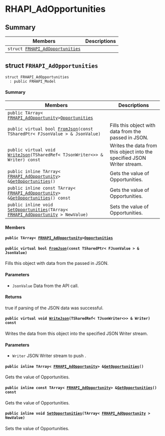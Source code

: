 # RHAPI_AdOpportunities <a id="group__RHAPI__AdOpportunities"></a>

## Summary

 Members                        | Descriptions                                
--------------------------------|---------------------------------------------
`struct `[`FRHAPI_AdOpportunities`](#structFRHAPI__AdOpportunities) | 

## struct `FRHAPI_AdOpportunities` <a id="structFRHAPI__AdOpportunities"></a>

```
struct FRHAPI_AdOpportunities
  : public FRHAPI_Model
```

#### Summary

 Members                        | Descriptions                                
--------------------------------|---------------------------------------------
`public TArray< `[`FRHAPI_AdOpportunity`](RHAPI_AdOpportunity.md#structFRHAPI__AdOpportunity)` > `[`Opportunities`](#structFRHAPI__AdOpportunities_1a505bce5e1973467c1d137f8640724ae0) | 
`public virtual bool `[`FromJson`](#structFRHAPI__AdOpportunities_1aacb6660cbf98575505612b2f724b9553)`(const TSharedPtr< FJsonValue > & JsonValue)` | Fills this object with data from the passed in JSON.
`public virtual void `[`WriteJson`](#structFRHAPI__AdOpportunities_1a479bc71e04d3d38ba4dab5c3fa76870c)`(TSharedRef< TJsonWriter<>> & Writer) const` | Writes the data from this object into the specified JSON Writer stream.
`public inline TArray< `[`FRHAPI_AdOpportunity`](RHAPI_AdOpportunity.md#structFRHAPI__AdOpportunity)` > & `[`GetOpportunities`](#structFRHAPI__AdOpportunities_1a9bb1906e1cc793af43de22cc852c2a78)`()` | Gets the value of Opportunities.
`public inline const TArray< `[`FRHAPI_AdOpportunity`](RHAPI_AdOpportunity.md#structFRHAPI__AdOpportunity)` > & `[`GetOpportunities`](#structFRHAPI__AdOpportunities_1a9b93de1d671c38962e90f1963dc67272)`() const` | Gets the value of Opportunities.
`public inline void `[`SetOpportunities`](#structFRHAPI__AdOpportunities_1af4812eab7243e147bd720ae6d2eca341)`(TArray< `[`FRHAPI_AdOpportunity`](RHAPI_AdOpportunity.md#structFRHAPI__AdOpportunity)` > NewValue)` | Sets the value of Opportunities.

#### Members

#### `public TArray< `[`FRHAPI_AdOpportunity`](RHAPI_AdOpportunity.md#structFRHAPI__AdOpportunity)` > `[`Opportunities`](#structFRHAPI__AdOpportunities_1a505bce5e1973467c1d137f8640724ae0) <a id="structFRHAPI__AdOpportunities_1a505bce5e1973467c1d137f8640724ae0"></a>

#### `public virtual bool `[`FromJson`](#structFRHAPI__AdOpportunities_1aacb6660cbf98575505612b2f724b9553)`(const TSharedPtr< FJsonValue > & JsonValue)` <a id="structFRHAPI__AdOpportunities_1aacb6660cbf98575505612b2f724b9553"></a>

Fills this object with data from the passed in JSON.

#### Parameters
* `JsonValue` Data from the API call.

#### Returns
true if parsing of the JSON data was successful.

#### `public virtual void `[`WriteJson`](#structFRHAPI__AdOpportunities_1a479bc71e04d3d38ba4dab5c3fa76870c)`(TSharedRef< TJsonWriter<>> & Writer) const` <a id="structFRHAPI__AdOpportunities_1a479bc71e04d3d38ba4dab5c3fa76870c"></a>

Writes the data from this object into the specified JSON Writer stream.

#### Parameters
* `Writer` JSON Writer stream to push .

#### `public inline TArray< `[`FRHAPI_AdOpportunity`](RHAPI_AdOpportunity.md#structFRHAPI__AdOpportunity)` > & `[`GetOpportunities`](#structFRHAPI__AdOpportunities_1a9bb1906e1cc793af43de22cc852c2a78)`()` <a id="structFRHAPI__AdOpportunities_1a9bb1906e1cc793af43de22cc852c2a78"></a>

Gets the value of Opportunities.

#### `public inline const TArray< `[`FRHAPI_AdOpportunity`](RHAPI_AdOpportunity.md#structFRHAPI__AdOpportunity)` > & `[`GetOpportunities`](#structFRHAPI__AdOpportunities_1a9b93de1d671c38962e90f1963dc67272)`() const` <a id="structFRHAPI__AdOpportunities_1a9b93de1d671c38962e90f1963dc67272"></a>

Gets the value of Opportunities.

#### `public inline void `[`SetOpportunities`](#structFRHAPI__AdOpportunities_1af4812eab7243e147bd720ae6d2eca341)`(TArray< `[`FRHAPI_AdOpportunity`](RHAPI_AdOpportunity.md#structFRHAPI__AdOpportunity)` > NewValue)` <a id="structFRHAPI__AdOpportunities_1af4812eab7243e147bd720ae6d2eca341"></a>

Sets the value of Opportunities.

